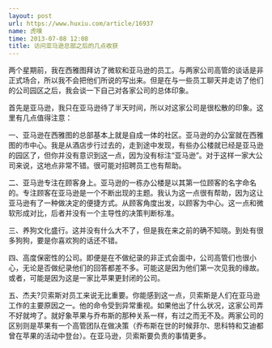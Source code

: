 ```yaml
---
layout: post
url: https://www.huxiu.com/article/16937
name: 虎嗅
time: 2013-07-08 12:08
title: 访问亚马逊总部之后的几点收获
---
```

两个星期前，我在西雅图拜访了微软和亚马逊的员工。与两家公司高管的谈话是非正式场合，所以我不会把他们所说的写出来。但是在与一些员工聊天并走访了他们的公司园区之后，我会谈一下自己对各家公司的总体印象。

首先是亚马逊，我只在亚马逊待了半天时间，所以对这家公司是很松散的印象。这里有几点值得注意：

一、亚马逊在西雅图的总部基本上就是自成一体的社区。亚马逊的办公室就在西雅图的市中心。我是从酒店步行过去的，走到途中发现，有些办公楼就已经是亚马逊的园区了，但你并没有意识到这一点，因为没有标注“亚马逊”。对于这样一家大公司来说，这地点非常不错。很可能对招聘员工也有帮助。

二、亚马逊专注在顾客身上。亚马逊的一栋办公楼是以其第一位顾客的名字命名的。专注顾客在亚马逊是一个不断出现的主题。我认为这一点很有帮助，因为这让亚马逊有了一种做决定的便捷方式。从顾客角度出发，以顾客为中心。这一点和微软形成对比，后者并没有一个主导性的决策判断标准。

三、养狗文化盛行。这并没有什么大不了，但是我在来之前的确不知晓。到处有很多狗狗，要是你喜欢狗的话还不错。

四、高度保密性的公司。即便是在不做纪录的非正式会面中，公司高管们也很小心，无论是否做纪录他们的回答都差不多。可能这是因为他们第一次见我的缘故。或者，可能是因为这是一家比苹果更封闭的公司。

五、杰夫?贝索斯对员工来说无比重要。你能感到这一点，贝索斯是人们在亚马逊工作的主要原因之一。他的命令受到异常重视。如果他出了什么状况，这家公司弄不好就垮了。就好象苹果与乔布斯的那种关系一样，有过之而无不及。两家公司的区别则是苹果有一个高管团队在做决策（乔布斯在世的时候菲尔、思科特和艾迪都曾在苹果的活动中登台）。在亚马逊，贝索斯要负责的事情更多。

